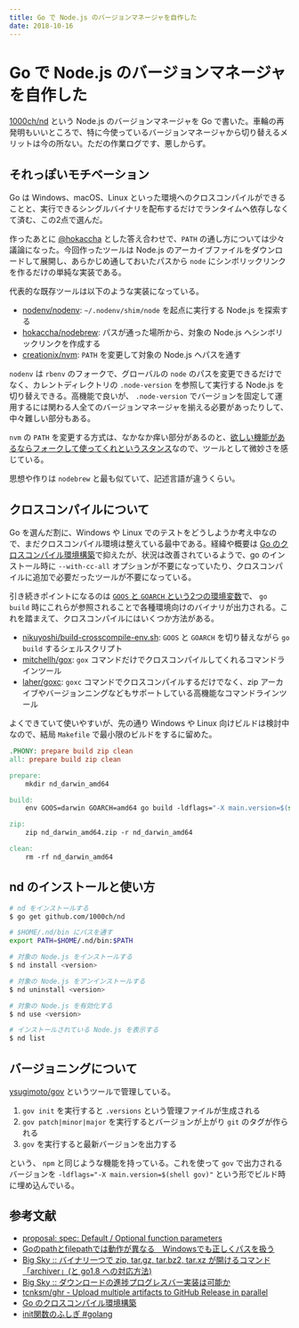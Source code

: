 ```yaml
---
title: Go で Node.js のバージョンマネージャを自作した
date: 2018-10-16
---
```


# Go で Node.js のバージョンマネージャを自作した

[1000ch/nd](https://github.com/1000ch/nd) という Node.js のバージョンマネージャを Go で書いた。車輪の再発明もいいところで、特に今使っているバージョンマネージャから切り替えるメリットは今の所ない。ただの作業ログです、悪しからず。

## それっぽいモチベーション

Go は Windows、macOS、Linux といった環境へのクロスコンパイルができることと、実行できるシングルバイナリを配布するだけでランタイムへ依存しなくて済む、この2点で選んだ。

作ったあとに [@hokaccha](https://twitter.com/hokaccha) とした答え合わせで、`PATH` の通し方については少々議論になった。今回作ったツールは Node.js のアーカイブファイルをダウンロードして展開し、あらかじめ通しておいたパスから `node` にシンボリックリンクを作るだけの単純な実装である。

代表的な既存ツールは以下のような実装になっている。

- [nodenv/nodenv](https://github.com/nodenv/nodenv): `~/.nodenv/shim/node` を起点に実行する Node.js を探索する
- [hokaccha/nodebrew](https://github.com/hokaccha/nodebrew): パスが通った場所から、対象の Node.js へシンボリックリンクを作成する
- [creationix/nvm](https://github.com/creationix/nvm): `PATH` を変更して対象の Node.js へパスを通す

`nodenv` は `rbenv` のフォークで、グローバルの `node` のパスを変更できるだけでなく、カレントディレクトリの `.node-version` を参照して実行する Node.js を切り替えできる。高機能で良いが、 `.node-version` でバージョンを固定して運用するには関わる人全てのバージョンマネージャを揃える必要があったりして、中々難しい部分もある。

`nvm` の `PATH` を変更する方式は、なかなか痒い部分があるのと、[欲しい機能があるならフォークして使ってくれというスタンス](https://github.com/creationix/nvm/wiki/NVM-Forks)なので、ツールとして微妙さを感じている。

思想や作りは `nodebrew` と最も似ていて、記述言語が違うくらい。

## クロスコンパイルについて

Go を選んだ割に、Windows や Linux でのテストをどうしようか考え中なので、まだクロスコンパイル環境は整えている最中である。経緯や概要は [Go のクロスコンパイル環境構築](https://qiita.com/Jxck_/items/02185f51162e92759ebe)で抑えたが、状況は改善されているようで、go のインストール時に `--with-cc-all` オプションが不要になっていたり、クロスコンパイルに追加で必要だったツールが不要になっている。

引き続きポイントになるのは [`GOOS` と `GOARCH` という2つの環境変数](https://golang.org/doc/install/source#environment)で、 `go build` 時にこれらが参照されることで各種環境向けのバイナリが出力される。これを踏まえて、クロスコンパイルにはいくつか方法がある。

- [nikuyoshi/build-crosscompile-env.sh](https://gist.github.com/nikuyoshi/a6c92119c59144d472ef): `GOOS` と `GOARCH` を切り替えながら `go build` するシェルスクリプト
- [mitchellh/gox](https://github.com/mitchellh/gox): `gox` コマンドだけでクロスコンパイルしてくれるコマンドラインツール
- [laher/goxc](https://github.com/laher/goxc): `goxc` コマンドでクロスコンパイルするだけでなく、zip アーカイブやバージョンニングなどもサポートしている高機能なコマンドラインツール

よくできていて使いやすいが、先の通り Windows や Linux 向けビルドは検討中なので、結局 `Makefile` で最小限のビルドをするに留めた。

```makefile
.PHONY: prepare build zip clean
all: prepare build zip clean

prepare:
	mkdir nd_darwin_amd64

build:
	env GOOS=darwin GOARCH=amd64 go build -ldflags="-X main.version=$(shell gov)" -o nd_darwin_amd64/nd

zip:
	zip nd_darwin_amd64.zip -r nd_darwin_amd64

clean:
	rm -rf nd_darwin_amd64
```

## nd のインストールと使い方

```bash
# nd をインストールする
$ go get github.com/1000ch/nd

# $HOME/.nd/bin にパスを通す
export PATH=$HOME/.nd/bin:$PATH

# 対象の Node.js をインストールする
$ nd install <version>

# 対象の Node.js をアンインストールする
$ nd uninstall <version>

# 対象の Node.js を有効化する
$ nd use <version>

# インストールされている Node.js を表示する
$ nd list
```

## バージョニングについて

[ysugimoto/gov](https://github.com/ysugimoto/gov) というツールで管理している。

1. `gov init` を実行すると `.versions` という管理ファイルが生成される
2. `gov patch|minor|major` を実行するとバージョンが上がり `git` のタグが作られる
3. `gov` を実行すると最新バージョンを出力する

という、 `npm` と同じような機能を持っている。これを使って `gov` で出力されるバージョンを `-ldflags="-X main.version=$(shell gov)"` という形でビルド時に埋め込んでいる。

## 参考文献

- [proposal: spec: Default / Optional function parameters](https://github.com/golang/go/issues/21909)
- [Goのpathとfilepathでは動作が異なる　Windowsでも正しくパスを扱う](https://qiita.com/kamijin_fanta/items/f66724091b699ee71b08)
- [Big Sky :: バイナリ一つで zip, tar.gz, tar.bz2, tar.xz が開けるコマンド「archiver」(と go1.8 への対応方法)](https://mattn.kaoriya.net/software/lang/go/20161202095532.htm)
- [Big Sky :: ダウンロードの進捗プログレスバー実装は可能か](https://mattn.kaoriya.net/software/lang/go/20170622160723.htm)
- [tcnksm/ghr - Upload multiple artifacts to GitHub Release in parallel](https://github.com/tcnksm/ghr)
- [Go のクロスコンパイル環境構築](https://qiita.com/Jxck_/items/02185f51162e92759ebe)
- [init関数のふしぎ #golang](https://qiita.com/tenntenn/items/7c70e3451ac783999b4f)
